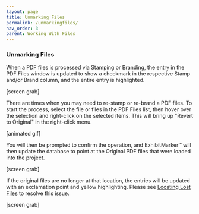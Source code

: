 ```yaml
---
layout: page
title: Unmarking Files
permalink: /unmarkingfiles/
nav_order: 3
parent: Working With Files
---
```


### Unmarking Files

When a PDF files is processed via Stamping or Branding, the entry in the PDF Files window is updated to show a checkmark in the respective Stamp and/or Brand column, and the entire entry is highlighted.

[screen grab]

There are times when you may need to re-stamp or re-brand a PDF files.  To start the process, select the file or files in the PDF Files list, then hover over the selection and right-click on the selected items.  This will bring up "Revert to Original" in the right-click menu.

[animated gif]

You will then be prompted to confirm the operation, and ExhibitMarker&trade; will then update the database to point at the Original PDF files that were loaded into the project.

[screen grab]

If the original files are no longer at that location, the entries will be updated with an exclamation point and yellow highlighting.  Please see [Locating Lost Files](working_with_files_locatinglost.markdown) to resolve this issue.

[screen grab]